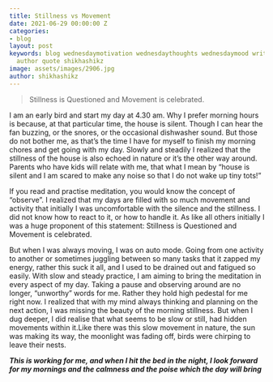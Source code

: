 ```yaml
---
title: Stillness vs Movement
date: 2021-06-29 00:00:00 Z
categories:
- blog
layout: post
keywords: blog wednesdaymotivation wednesdaythoughts wednesdaymood writing reading
  author quote shikhashikz
image: assets/images/2906.jpg
author: shikhashikz
---
```


>Stillness is Questioned and Movement is celebrated.
>
I am an early bird and start my day at 4.30 am. Why I prefer morning hours is because, at that particular time, the house is silent. Though I can hear the fan buzzing, or the snores, or the occasional dishwasher sound. But those do not bother me, as that’s the time I have for myself to finish my morning chores and get going with my day. Slowly and steadily I realized that the stillness of the house is also echoed in nature or it’s the other way around. Parents who have kids will relate with me, that what I mean by “house is silent and I am scared to make any noise so that I do not wake up tiny tots!”

If you read and practise meditation, you would know the concept of “observe”. I realized that my days are filled with so much movement and activity that initially I was uncomfortable with the silence and the stillness. I did not know how to react to it, or how to handle it. As like all others initially I was a huge proponent of this statement: Stillness is Questioned and Movement is celebrated.

But when I was always moving, I was on auto mode. Going from one activity to another or sometimes juggling between so many tasks that it zapped my energy, rather this suck it all, and I used to be drained out and fatigued so easily. With slow and steady practice, I am aiming to bring the meditation in every aspect of my day. Taking a pause and observing around are no longer, “unworthy” words for me. Rather they hold high pedestal for me right now. I realized that with my mind always thinking and planning on the next action, I was missing the beauty of the morning stillness. But when I dug deeper, I did realise that what seems to be slow or still, had hidden movements within it.Like there was this slow movement in nature, the sun was making its way, the moonlight was fading off, birds were chirping to leave their nests.

***This is working for me, and when I hit the bed in the night, I look forward for my mornings and the calmness and the poise which the day will bring***
